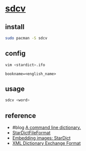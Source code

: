 # [sdcv](https://github.com/Dushistov/sdcv)

## install

```sh
sudo pacman -S sdcv
```

## config

```sh
vim <stardict>.ifo
```

```
bookname=<english_name>
```

## usage

```sh
sdcv <word>
```

## reference

- #blog [A command line dictionary.](https://nchrs.xyz/stardict.html)
- [StarDictFileFormat](https://stardict-4.sourceforge.net/StarDictFileFormat)
- [Embedding images: StarDict](https://github.com/nikita-moor/latin-dictionary/issues/2#issuecomment-496029572)
- [XML Dictionary Exchange Format](https://xdxf.sourceforge.net/)
